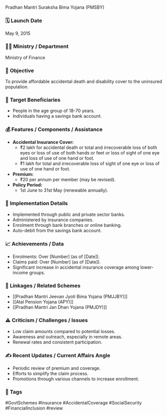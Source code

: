Pradhan Mantri Suraksha Bima Yojana (PMSBY)

###   🗓️   **Launch Date**

May 9, 2015

###   🧑‍🏫   **Ministry / Department**

Ministry of Finance

###   🎯   **Objective**

To provide affordable accidental death and disability cover to the uninsured population.

###   👥   **Target Beneficiaries**

-   People in the age group of 18-70 years.
-   Individuals having a savings bank account.

###   💰   **Features / Components / Assistance**

-   **Accidental Insurance Cover:**
    -   ₹2 lakh for accidental death or total and irrecoverable loss of both eyes or loss of use of both hands or feet or loss of sight of one eye and loss of use of one hand or foot.
    -   ₹1 lakh for total and irrecoverable loss of sight of one eye or loss of use of one hand or foot.
-   **Premium:**
    -   ₹20 per annum per member (may be revised).
-   **Policy Period:**
    -   1st June to 31st May (renewable annually).

###   📍   **Implementation Details**

-   Implemented through public and private sector banks.
-   Administered by insurance companies.
-   Enrolment through bank branches or online banking.
-   Auto-debit from the savings bank account.

###   📈   **Achievements / Data**

-   Enrolments: Over [Number] (as of [Date]).
-   Claims paid: Over [Number] (as of [Date]).
-   Significant increase in accidental insurance coverage among lower-income groups.

###   🧩   **Linkages / Related Schemes**

-   [[Pradhan Mantri Jeevan Jyoti Bima Yojana (PMJJBY)]]
-   [[Atal Pension Yojana (APY)]]
-   [[Pradhan Mantri Jan Dhan Yojana (PMJDY)]]

###   ⚠️   **Criticism / Challenges / Issues**

-   Low claim amounts compared to potential losses.
-   Awareness and outreach, especially in remote areas.
-   Renewal rates and consistent participation.

###   ✍️   **Recent Updates / Current Affairs Angle**

-   Periodic review of premium and coverage.
-   Efforts to simplify the claim process.
-   Promotions through various channels to increase enrollment.

###   🔗   **Tags**

\#GovtSchemes \#Insurance \#AccidentalCoverage \#SocialSecurity \#FinancialInclusion \#review